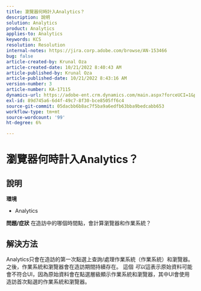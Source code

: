 ```yaml
---
title: 瀏覽器何時計入Analytics？
description: 說明
solution: Analytics
product: Analytics
applies-to: Analytics
keywords: KCS
resolution: Resolution
internal-notes: https://jira.corp.adobe.com/browse/AN-153466
bug: false
article-created-by: Krunal Oza
article-created-date: 10/21/2022 8:40:43 AM
article-published-by: Krunal Oza
article-published-date: 10/21/2022 8:43:16 AM
version-number: 3
article-number: KA-17115
dynamics-url: https://adobe-ent.crm.dynamics.com/main.aspx?forceUCI=1&pagetype=entityrecord&etn=knowledgearticle&id=d401d507-1c51-ed11-bba2-0022480867fb
exl-id: 89d745a6-6d4f-49c7-8f30-bce8505ff6c4
source-git-commit: 05dacbb6b8ac7f5ba9a6edfb63bba9bedcabb653
workflow-type: tm+mt
source-wordcount: '99'
ht-degree: 6%

---
```


# 瀏覽器何時計入Analytics？

## 說明

<b>環境</b>
- Analytics



<b>問題/症狀</b>
在造訪中的哪個時間點，會計算瀏覽器和作業系統？


## 解決方法


Analytics只會在造訪的第一次點選上查詢/處理作業系統（作業系統）和瀏覽器。 之後，作業系統和瀏覽器會在造訪期間持續存在。 這個 *可以*&#x200B;這表示原始資料可能會不符合UI，因為原始資料會在點選層級顯示作業系統和瀏覽器，其中UI會使用造訪首次點選的作業系統和瀏覽器。
